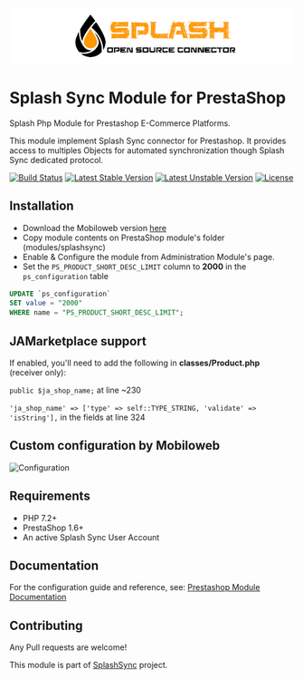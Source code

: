 [![N|Solid](https://github.com/SplashSync/Php-Core/raw/master/img/github.jpg)](https://www.splashsync.com)

# Splash Sync Module for PrestaShop
Splash Php Module for Prestashop E-Commerce Platforms.

This module implement Splash Sync connector for Prestashop. 
It provides access to multiples Objects for automated synchronization though Splash Sync dedicated protocol.

[![Build Status](https://travis-ci.org/SplashSync/Prestashop.svg?branch=master)](https://travis-ci.org/SplashSync/Prestashop)
[![Latest Stable Version](https://poser.pugx.org/splash/prestashop/v/stable)](https://packagist.org/packages/splash/prestashop)
[![Latest Unstable Version](https://poser.pugx.org/splash/prestashop/v/unstable)](https://packagist.org/packages/splash/prestashop)
[![License](https://poser.pugx.org/splash/prestashop/license)](https://packagist.org/packages/splash/prestashop)

## Installation

* Download the Mobiloweb version [here](https://google.com)
* Copy module contents on PrestaShop module's folder (modules/splashsync) 
* Enable & Configure the module from Administration Module's page.
* Set the `PS_PRODUCT_SHORT_DESC_LIMIT` column to **2000** in the `ps_configuration` table
  
```sql
UPDATE `ps_configuration`
SET value = "2000"
WHERE name = "PS_PRODUCT_SHORT_DESC_LIMIT";
```

## JAMarketplace support

If enabled, you'll need to add the following in **classes/Product.php** (receiver only):

`public $ja_shop_name;` at line ~230

`'ja_shop_name' => ['type' => self::TYPE_STRING, 'validate' => 'isString'],` in the fields at line 324

## Custom configuration by Mobiloweb

![Configuration](https://i.imgur.com/DIfWfVs.png)

## Requirements

* PHP 7.2+
* PrestaShop 1.6+
* An active Splash Sync User Account

## Documentation

For the configuration guide and reference, see: [Prestashop Module Documentation](https://splashsync.gitlab.io/Prestashop/)

## Contributing

Any Pull requests are welcome! 

This module is part of [SplashSync](http://www.splashsync.com) project.

